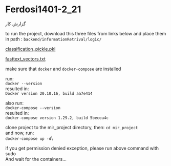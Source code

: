 # Ferdosi1401-2_21

گزارش کار

to run the project, download this three files from links below and place them in path : `backend/informationRetrival/logic/`

[classification_pickle.pkl](https://drive.google.com/file/d/1-1c4ODqDi_ssdwOw1ZiEQoJSODVmbboW/view?usp=sharing)

[fasttext_vectors.txt](https://drive.google.com/file/d/1P8yihfE6C8Kmi3VTSfr0CrvzovzL6hBn/view?usp=sharing)

make sure that `docker` and `docker-compose` are installed

run:\
`docker --version`\
resulted in:\
`Docker version 20.10.16, build aa7e414`

also run:\
`docker-compose --version`\
resulted in:\
`docker-compose version 1.29.2, build 5becea4c`

clone project to the mir_project directory, then:
`cd mir_project`\
and now, run:\
`docker-compose up -d`\

if you get permission denied exception, please run above command with sudo \
And wait for the containers... 